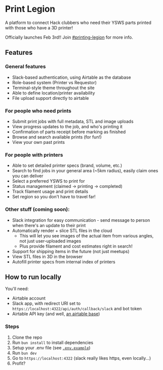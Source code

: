 # Print Legion
A platform to connect Hack clubbers who need their YSWS parts printed with those who have a 3D printer!

Officially launches Feb 3rd!! Join [#printing-legion](https://hackclub.slack.com/archives/C083P4FJM46) for more info.

## Features

### General features
- Slack-based authentication, using Airtable as the database
- Role-based system (Printer vs Requestor)
- Terminal-style theme throughout the site
- Able to define location/printer availability
- File upload support directly to airtable

### For people who need prints
- Submit print jobs with full metadata, STL and image uploads
- View progress updates to the job, and who's printing it
- Confirmation of parts receipt before marking as finished
- Browse and search available prints (for fun!)
- View your own past prints

### For people with printers
- Able to set detailed printer specs (brand, volume, etc.)
- Search to find jobs in your general area (~5km radius), easily claim ones you can deliver
- Select a preferred YSWS to print for
- Status management (claimed → printing → completed)
- Track filament usage and print details
- Set region so you don't have to travel far!

### Other stuff (coming soon):
- Slack integration for easy communication - send message to person when there's an update to their print
- Automatically render + slice STL files in the cloud
  - This will let you see images of the actual item from various angles, not just user-uploaded images
  - Plus provide filament and cost estimates right in search! 
- Support for shipping items in the future (not just meetups)
- View STL files in 3D in the browser
- Autofill printer specs from internal index of printers


## How to run locally
You'll need: 
- Airtable account
- Slack app, with redirect URI set to `https://localhost:4322/api/auth/callback/slack` and bot token
- Airtable API key (and well, [an airtable base](airtable_schema.md))

### Steps
1. Clone the repo
2. Run `bun install` to install dependencies
3. Setup your .env file (see [`.env.example`](.env.example))
4. Run `bun dev`
5. Go to `https://localhost:4322` (slack really likes https, even locally...)
6. Profit?